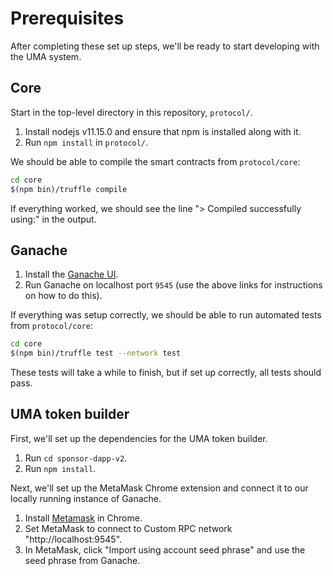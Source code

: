 # Prerequisites

After completing these set up steps, we'll be ready to start developing with the UMA system.

## Core

Start in the top-level directory in this repository, `protocol/`.

1. Install nodejs v11.15.0 and ensure that npm is installed along with it.
2. Run `npm install` in `protocol/`.

We should be able to compile the smart contracts from `protocol/core`:

```bash
cd core
$(npm bin)/truffle compile
```

If everything worked, we should see the line "> Compiled successfully using:" in the output.

## Ganache

1. Install the [Ganache UI](https://truffleframework.com/ganache).
2. Run Ganache on localhost port `9545` (use the above links for instructions on how to do this).

If everything was setup correctly, we should be able to run automated tests from `protocol/core`:

```bash
cd core
$(npm bin)/truffle test --network test
```

These tests will take a while to finish, but if set up correctly, all tests should pass.

## UMA token builder

First, we'll set up the dependencies for the UMA token builder.
1. Run `cd sponsor-dapp-v2`.
1. Run `npm install`.

Next, we'll set up the MetaMask Chrome extension and connect it to our locally running instance of Ganache.

1. Install [Metamask](https://metamask.io/) in Chrome.
1. Set MetaMask to connect to Custom RPC network "http://localhost:9545".
1. In MetaMask, click "Import using account seed phrase" and use the seed phrase from Ganache.

